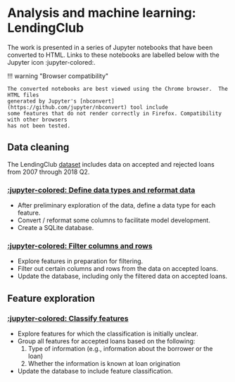 # Analysis and machine learning: LendingClub

The work is presented in a series of Jupyter notebooks that have been converted to HTML.
Links to these notebooks are labelled below with the Jupyter icon :jupyter-colored:.

!!! warning "Browser compatibility"

    The converted notebooks are best viewed using the Chrome browser.  The HTML files
    generated by Jupyter's [nbconvert](https://github.com/jupyter/nbconvert) tool include
    some features that do not render correctly in Firefox. Compatibility with other browsers
    has not been tested.

## Data cleaning

The LendingClub [dataset](https://www.kaggle.com/datasets/wordsforthewise/lending-club)
includes data on accepted and rejected loans from 2007 through 2018 Q2.

<!--
    In this document, relative links to html files such as
        html/data-cleaning-01.html
    point to Jupyter notebooks that have been converted to html.  The html directory
    containing these converted notebooks is ignored by git in the main branch (due
    to the .gitignore file).  However, this directory is not ignored by the static
    site generator mkdocs-material.  The site published to branch gh-pages therefore
    includes the html directory.

    Note that the command to publish the repo's site is
        poetry run mkdocs gh-deploy --no-history --strict
-->

### [:jupyter-colored: Define data types and reformat data](html/data-cleaning-01.html)

- After preliminary exploration of the data, define a data type for each feature.
- Convert / reformat some columns to facilitate model development.
- Create a SQLite database.

### [:jupyter-colored: Filter columns and rows](html/data-cleaning-02.html)

- Explore features in preparation for filtering.
- Filter out certain columns and rows from the data on accepted loans.
- Update the database, including only the filtered data on accepted loans.

## Feature exploration

### [:jupyter-colored: Classify features](html/feature-classification-01.html)

- Explore features for which the classification is initially unclear.
- Group all features for accepted loans based on the following:
    1. Type of information (e.g., information about the borrower or the loan)
    2. Whether the information is known at loan origination
- Update the database to include feature classification.
